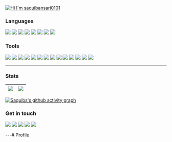 
[<img src="https://raw.githubusercontent.com/saquibansari0101/saquibansari0101/master/gif/my.gif" alt="Hi I'm saquibansari0101" title="Hi I'm saquibansari0101"/>](http://saquibansari0101.github.io/)


### Languages

![](https://img.shields.io/badge/-C-79B9CC?style=for-the-badge&logo=C&logoColor=white)
![](https://img.shields.io/badge/-C++-00599C?style=for-the-badge&logo=c%2B%2B&logoColor=white)
![](https://img.shields.io/badge/c%23-%23239120.svg?style=for-the-badge&logo=c-sharp&logoColor=white)
![](https://img.shields.io/badge/-Dart-0175C1?style=for-the-badge&logo=Dart&logoColor=white)
![](https://img.shields.io/badge/-Java-E95420?style=for-the-badge&logo=Java&logoColor=white)
![](https://img.shields.io/badge/-Python-3776AB?style=for-the-badge&logo=Python&logoColor=white)
![](https://img.shields.io/badge/-JavaScript-F7DF1E?style=for-the-badge&logo=JavaScript&logoColor=white)
![](https://img.shields.io/badge/-MySQL-4479A1?style=for-the-badge&logo=Mysql&logoColor=white)

### Tools

![](https://img.shields.io/badge/-Flutter-02569B?style=for-the-badge&logo=Flutter&logoColor=white)
![](https://img.shields.io/badge/-Android-3DDC84?style=for-the-badge&logo=Android&logoColor=white)
![](https://img.shields.io/badge/-Unity-FFFFFF?style=for-the-badge&logo=Unity&logoColor=black)
![](https://img.shields.io/badge/-.Net-512BD4?style=for-the-badge&logo=.Net&logoColor=white)
![](https://img.shields.io/badge/-VSCode-24A4EB?style=for-the-badge&logo=Visual%20Studio%20Code&logoColor=fff)
![](https://img.shields.io/badge/-Android%20Studio-3DDC84?style=for-the-badge&logo=Android%20Studio&logoColor=white)
![](https://img.shields.io/badge/-Intellij%20IDEA-000000?style=for-the-badge&logo=Intellij%20IDEA&logoColor=white)
![](https://img.shields.io/badge/-Git-F05032?style=for-the-badge&logo=Git&logoColor=white)
![](https://img.shields.io/badge/-Jira-0052CC?style=for-the-badge&logo=Jira&logoColor=white)
![](https://img.shields.io/badge/-Postman-FF6C37?style=for-the-badge&logo=Postman&logoColor=white)
![](https://img.shields.io/badge/-Linux-FCC624?style=for-the-badge&logo=Linux&logoColor=white)
![](https://img.shields.io/badge/-Illustrator-FF9A00?style=for-the-badge&logo=AdobeIllustrator&logoColor=white)
![](https://img.shields.io/badge/-Photoshop-31A8FF?style=for-the-badge&logo=AdobePhotoshop&logoColor=white)
![](https://img.shields.io/badge/-XD-FF61F6?style=for-the-badge&logo=AdobeXd&logoColor=white)


---

### Stats

| <img src="https://github-readme-stats.vercel.app/api?username=saquibansari0101&show_icons=true&count_private=true"> | <img src="https://github-readme-streak-stats.herokuapp.com/?user=saquibansari0101&ring=5094F0&currStreakLabel=5094F0"/> |
|:------------:|:------------:|

[![Saquibs's github activity graph](https://github-readme-activity-graph.vercel.app/graph?username=saquibansari0101&theme=react)]()



### Get in touch

<!-- 
[![](https://img.shields.io/badge/-@saquibansari0101-181717?style=for-the-badge&logo=Github&logoColor=white)](https://github.com/saquibansari0101) -->
[![](https://img.shields.io/badge/-@saquibansari0101-0A66C2?style=for-the-badge&logo=Linkedin&logoColor=white)](https://linkedin.com/in/saquibansari0101)
[![](https://img.shields.io/badge/-@saquib__ansari-0078D4?style=for-the-badge&logo=Microsoft%20Outlook&logoColor=white)](mailto:saquib_ansari@outlook.com)
[![](https://img.shields.io/badge/-@saquibansari-F58025?style=for-the-badge&logo=Stack%20Overflow&logoColor=white)](https://stackoverflow.com/users/15754411/saquibansari)
[![](https://img.shields.io/badge/-@saquib__ansari-2EC866?style=for-the-badge&logo=Hackerrank&logoColor=white)](https://hackerrank.com/saquib_ansari)
[![](https://img.shields.io/badge/-saquibansari0101.github.io-000000?style=for-the-badge&logo=Grav&logoColor=white)](http://saquibansari0101.github.io/)

---# Profile
